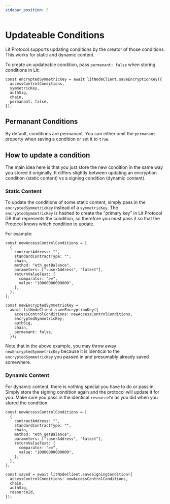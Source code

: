```yaml
---
sidebar_position: 5
---
```


# Updateable Conditions

Lit Protocol supports updating conditions by the creator of those conditions. This works for static and dynamic content.

To create an updateable condition, pass `permanant: false` when storing conditions in Lit:

```
const encryptedSymmetricKey = await litNodeClient.saveEncryptionKey({
  accessControlConditions,
  symmetricKey,
  authSig,
  chain,
  permanant: false,
});

```

## Permanant Conditions

By default, conditions are permanant. You can either omit the `permanant` property when saving a condition or set it to `true`.

## How to update a condition

The main idea here is that you just store the new condition in the same way you stored it originally. It differs slightly between updating an encryption condition (static content) vs a signing condition (dynamic content).

### Static Content

To update the conditions of some static content, simply pass in the `encryptedSymmetricKey` instead of a `symmetricKey`. The `encryptedSymmetricKey` is hashed to create the "primary key" in Lit Protocol DB that represents the condition, so therefore you must pass it so that the Protocol knows which condition to update.

For example:

```
const newAccessControlConditions = [
  {
    contractAddress: "",
    standardContractType: "",
    chain,
    method: "eth_getBalance",
    parameters: [":userAddress", "latest"],
    returnValueTest: {
      comparator: ">=",
      value: "10000000000000",
    },
  },
];

const newEncryptedSymmetricKey =
  await litNodeClient.saveEncryptionKey({
    accessControlConditions: newAccessControlConditions,
    encryptedSymmetricKey,
    authSig,
    chain,
    permanant: false,
  });
```

Note that in the above example, you may throw away `newEncryptedSymmetricKey` because it is identical to the `encryptedSymmetricKey` you passed in and presumably already saved somewhere.

### Dynamic Content

For dynamic content, there is nothing special you have to do or pass in. Simply store the signing condition again and the protocol will update it for you. Make sure you pass in the identical `resourceId` as you did when you stored the condition.

```
const newAccessControlConditions = [
  {
    contractAddress: "",
    standardContractType: "",
    chain,
    method: "eth_getBalance",
    parameters: [":userAddress", "latest"],
    returnValueTest: {
      comparator: ">=",
      value: "10000000000000",
    },
  },
];

const saved = await litNodeClient.saveSigningCondition({
  accessControlConditions: newAccessControlConditions,
  chain,
  authSig,
  resourceId,
});
```
